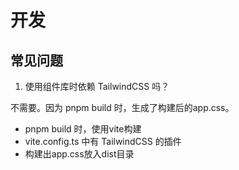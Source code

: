 # 开发

## 常见问题

1. 使用组件库时依赖 TailwindCSS 吗？

不需要。因为 pnpm build 时，生成了构建后的app.css。

- pnpm build 时，使用vite构建
- vite.config.ts 中有 TailwindCSS 的插件
- 构建出app.css放入dist目录

